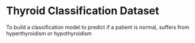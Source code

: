 # Thyroid Classification Dataset

To build a classification model to predict if a patient is normal, suffers from hyperthyroidism or hypothyroidism